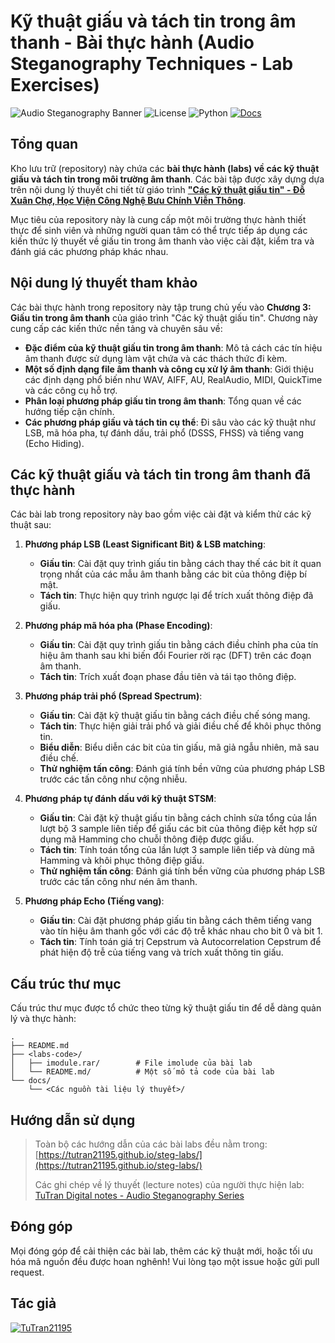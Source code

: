 # Kỹ thuật giấu và tách tin trong âm thanh - Bài thực hành (Audio Steganography Techniques - Lab Exercises)

![Audio Steganography Banner](https://img.shields.io/badge/Steganography-Audio-C5BAFF)
![License](https://img.shields.io/badge/License-MIT-B0DB9C)
![Python](https://img.shields.io/badge/Python-3\.x-C4D9FF?logo=python)
[![Docs](https://img.shields.io/badge/Documents-tutran21195\.github\.io-FF8282)](https://tutran21195.github.io/steg-labs/)


## Tổng quan

Kho lưu trữ (repository) này chứa các **bài thực hành (labs) về các kỹ thuật giấu và tách tin trong môi trường âm thanh**. Các bài tập được xây dựng dựa trên nội dung lý thuyết chi tiết từ giáo trình **["Các kỹ thuật giấu tin" - Đỗ Xuân Chợ, Học Viện Công Nghệ Bưu Chính Viễn Thông](https://github.com/TuTran21195/steg-labs/blob/main/docs/Ch%E1%BB%A3%20%C4%90X%20gi%C3%A1o%20tr%C3%ACnh%20c%C3%A1c%20k%E1%BB%B9%20thu%E1%BA%ADt%20gi%E1%BA%A5u%20tin.pdf)**.

Mục tiêu của repository này là cung cấp một môi trường thực hành thiết thực để sinh viên và những người quan tâm có thể trực tiếp áp dụng các kiến thức lý thuyết về giấu tin trong âm thanh vào việc cài đặt, kiểm tra và đánh giá các phương pháp khác nhau.

## Nội dung lý thuyết tham khảo

Các bài thực hành trong repository này tập trung chủ yếu vào **Chương 3: Giấu tin trong âm thanh** của giáo trình "Các kỹ thuật giấu tin". Chương này cung cấp các kiến thức nền tảng và chuyên sâu về:

*   **Đặc điểm của kỹ thuật giấu tin trong âm thanh**: Mô tả cách các tín hiệu âm thanh được sử dụng làm vật chứa và các thách thức đi kèm.
*   **Một số định dạng file âm thanh và công cụ xử lý âm thanh**: Giới thiệu các định dạng phổ biến như WAV, AIFF, AU, RealAudio, MIDI, QuickTime và các công cụ hỗ trợ.
*   **Phân loại phương pháp giấu tin trong âm thanh**: Tổng quan về các hướng tiếp cận chính.
*   **Các phương pháp giấu và tách tin cụ thể**: Đi sâu vào các kỹ thuật như LSB, mã hóa pha, tự đánh dấu, trải phổ (DSSS, FHSS) và tiếng vang (Echo Hiding).

## Các kỹ thuật giấu và tách tin trong âm thanh đã thực hành

Các bài lab trong repository này bao gồm việc cài đặt và kiểm thử các kỹ thuật sau:

1.  **Phương pháp LSB (Least Significant Bit) & LSB matching**:
    *   **Giấu tin**: Cài đặt quy trình giấu tin bằng cách thay thế các bit ít quan trọng nhất của các mẫu âm thanh bằng các bit của thông điệp bí mật.
    *   **Tách tin**: Thực hiện quy trình ngược lại để trích xuất thông điệp đã giấu.
    

2.  **Phương pháp mã hóa pha (Phase Encoding)**:
    *   **Giấu tin**: Cài đặt quy trình giấu tin bằng cách điều chỉnh pha của tín hiệu âm thanh sau khi biến đổi Fourier rời rạc (DFT) trên các đoạn âm thanh.
    *   **Tách tin**: Trích xuất đoạn phase đầu tiên và tái tạo thông điệp.

3.  **Phương pháp trải phổ (Spread Spectrum)**:
    *   **Giấu tin**: Cài đặt kỹ thuật giấu tin bằng cách điều chế sóng mang.
    *   **Tách tin**: Thực hiện giải trải phổ và giải điều chế để khôi phục thông tin.
    *   **Biểu diễn**: Biểu diễn các bit của tin giấu, mã giả ngẫu nhiên, mã sau điều chế.
    *   **Thử nghiệm tấn công**: Đánh giá tính bền vững của phương pháp LSB trước các tấn công như cộng nhiễu.

4. **Phương pháp tự đánh dấu với kỹ thuật STSM**:
   *   **Giấu tin**: Cài đặt kỹ thuật giấu tin bằng cách chỉnh sửa tổng của lần lượt bộ 3 sample liên tiếp để giấu các bit của thông điệp kết hợp sử dụng mã Hamming cho chuỗi thông điệp được giấu.
   *   **Tách tin**: Tính toán tổng của lần lượt 3 sample liên tiếp và dùng mã Hamming và khôi phục thông điệp giấu.
   *   **Thử nghiệm tấn công**: Đánh giá tính bền vững của phương pháp LSB trước các tấn công như nén âm thanh.

5.  **Phương pháp Echo (Tiếng vang)**:
    *   **Giấu tin**: Cài đặt phương pháp giấu tin bằng cách thêm tiếng vang vào tín hiệu âm thanh gốc với các độ trễ khác nhau cho bit 0 và bit 1.
    *   **Tách tin**: Tính toán giá trị Cepstrum và Autocorrelation Cepstrum để phát hiện độ trễ của tiếng vang và trích xuất thông tin giấu.

## Cấu trúc thư mục

Cấu trúc thư mục được tổ chức theo từng kỹ thuật giấu tin để dễ dàng quản lý và thực hành:

```
.
├── README.md
├── <labs-code>/
│   ├── imodule.rar/        # File imolude của bài lab
│   └── README.md/          # Một số mô tả code của bài lab
└── docs/
    └── <Các nguồn tài liệu lý thuyết>/
```

## Hướng dẫn sử dụng

> Toàn bộ các hướng dẫn của các bài labs đều nằm trong:  [https://tutran21195.github.io/steg-labs/](https://tutran21195.github.io/steg-labs/)
>
> Các ghi chép về lý thuyết (lecture notes) của người thực hiện lab: [TuTran Digital notes - Audio Steganography Series](https://tutran-garden.vercel.app/2025/stego/lecture_notes_colection/)

## Đóng góp

Mọi đóng góp để cải thiện các bài lab, thêm các kỹ thuật mới, hoặc tối ưu hóa mã nguồn đều được hoan nghênh! Vui lòng tạo một issue hoặc gửi pull request.

## Tác giả

[![TuTran21195](https://img.shields.io/badge/TuTran21195%20GitHub-096B68?logo=github&logoColor=fff&style=flat)](https://github.com/TuTran21195/)